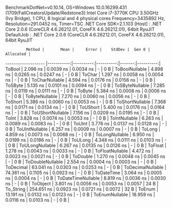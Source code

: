 
BenchmarkDotNet=v0.10.14, OS=Windows 10.0.16299.431 (1709/FallCreatorsUpdate/Redstone3)
Intel Core i7-3770K CPU 3.50GHz (Ivy Bridge), 1 CPU, 8 logical and 4 physical cores
Frequency=3435892 Hz, Resolution=291.0452 ns, Timer=TSC
.NET Core SDK=2.1.103
  [Host]     : .NET Core 2.0.6 (CoreCLR 4.6.26212.01, CoreFX 4.6.26212.01), 64bit RyuJIT
  DefaultJob : .NET Core 2.0.6 (CoreCLR 4.6.26212.01, CoreFX 4.6.26212.01), 64bit RyuJIT


             Method |       Mean |     Error |    StdDev |  Gen 0 | Allocated |
------------------- |-----------:|----------:|----------:|-------:|----------:|
             ToBool |   2.096 ns | 0.0039 ns | 0.0034 ns |      - |       0 B |
     ToBoolNullable |   4.898 ns | 0.0265 ns | 0.0247 ns |      - |       0 B |
             ToChar |   1.297 ns | 0.0058 ns | 0.0054 ns |      - |       0 B |
     ToCharNullable |   4.594 ns | 0.0176 ns | 0.0156 ns |      - |       0 B |
            ToSByte |   5.135 ns | 0.0101 ns | 0.0094 ns |      - |       0 B |
    ToSByteNullable |   7.285 ns | 0.0119 ns | 0.0111 ns |      - |       0 B |
             ToByte |   5.384 ns | 0.0008 ns | 0.0006 ns |      - |       0 B |
     ToByteNullable |   7.270 ns | 0.0060 ns | 0.0056 ns |      - |       0 B |
            ToShort |   5.386 ns | 0.0060 ns | 0.0053 ns |      - |       0 B |
    ToShortNullable |   7.368 ns | 0.0171 ns | 0.0134 ns |      - |       0 B |
           ToUShort |   5.400 ns | 0.0176 ns | 0.0164 ns |      - |       0 B |
   ToUShortNullable |   7.156 ns | 0.0209 ns | 0.0195 ns |      - |       0 B |
              ToInt |   3.828 ns | 0.0074 ns | 0.0053 ns |      - |       0 B |
      ToIntNullable |   6.263 ns | 0.0089 ns | 0.0083 ns |      - |       0 B |
             ToUInt |   3.776 ns | 0.0137 ns | 0.0128 ns |      - |       0 B |
     ToUIntNullable |   6.257 ns | 0.0009 ns | 0.0007 ns |      - |       0 B |
             ToLong |   4.859 ns | 0.0073 ns | 0.0068 ns |      - |       0 B |
     ToLongNullable |   6.950 ns | 0.0199 ns | 0.0186 ns |      - |       0 B |
            ToULong |   4.348 ns | 0.0111 ns | 0.0103 ns |      - |       0 B |
    ToULongNullable |   6.267 ns | 0.0135 ns | 0.0126 ns |      - |       0 B |
            ToFloat |   1.278 ns | 0.0043 ns | 0.0033 ns |      - |       0 B |
    ToFloatNullable |   4.472 ns | 0.0023 ns | 0.0021 ns |      - |       0 B |
           ToDouble |   1.270 ns | 0.0048 ns | 0.0045 ns |      - |       0 B |
   ToDoubleNullable |   2.554 ns | 0.0004 ns | 0.0003 ns |      - |       0 B |
          ToDecimal |  63.041 ns | 0.0303 ns | 0.0253 ns |      - |       0 B |
  ToDecimalNullable |  74.361 ns | 0.1105 ns | 0.0923 ns |      - |       0 B |
         ToDateTime |   3.064 ns | 0.0005 ns | 0.0004 ns |      - |       0 B |
 ToDateTimeNullable |   8.819 ns | 0.0036 ns | 0.0030 ns |      - |       0 B |
           ToObject |   3.801 ns | 0.0056 ns | 0.0053 ns | 0.0057 |      24 B |
          To_String | 254.651 ns | 0.0923 ns | 0.0721 ns | 0.0072 |      32 B |
             ToEnum |  13.191 ns | 0.0132 ns | 0.0123 ns |      - |       0 B |
     ToEnumNullable |  18.959 ns | 0.0116 ns | 0.0103 ns |      - |       0 B |
